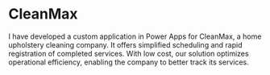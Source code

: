 # CleanMax 
I have developed a custom application in Power Apps for CleanMax, a home upholstery cleaning company. It offers simplified scheduling and rapid registration of completed services. With low cost, our solution optimizes operational efficiency, enabling the company to better track its services.

